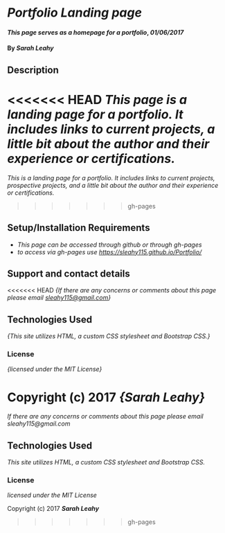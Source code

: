 # _Portfolio Landing page_

#### _This page serves as a homepage for a portfolio_, _01/06/2017_

#### By _**Sarah Leahy**_

## Description

<<<<<<< HEAD
_This page is a landing page for a portfolio. It includes links to current projects, a little bit about the author and their experience or certifications._
=======
_This is a landing page for a portfolio. It includes links to current projects, prospective projects, and  a little bit about the author and their experience or certifications._
>>>>>>> gh-pages

## Setup/Installation Requirements

* _This page can be accessed through github or through gh-pages_
* _to access via gh-pages use https://sleahy115.github.io/Portfolio/_


## Support and contact details

<<<<<<< HEAD
_{If there are any concerns or comments about this page please email sleahy115@gmail.com}_

## Technologies Used

_{This site utilizes HTML, a custom CSS stylesheet and Bootstrap CSS.}_

### License

*{licensed under the MIT License}*

Copyright (c) 2017 **_{Sarah Leahy}_**
=======
_If there are any concerns or comments about this page please email sleahy115@gmail.com_

## Technologies Used

_This site utilizes HTML, a custom CSS stylesheet and Bootstrap CSS._

### License

*licensed under the MIT License*

Copyright (c) 2017 **_Sarah Leahy_**
>>>>>>> gh-pages
